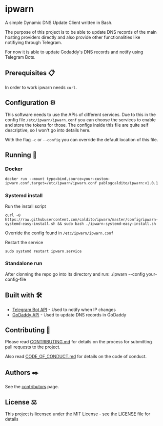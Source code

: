 # ipwarn

A simple Dynamic DNS Update Client written in Bash.

The purpose of this project is to be able to update DNS records of the main hosting providers directly and also provide other functionalities like notifiying through Telegram.

For now it is able to update Godaddy's DNS records and notify using Telegram Bots.

## Prerequisites :clipboard:

In order to work ipwarn needs `curl`.

## Configuration :gear:
This software needs to use the APIs of different services. Due to this in the config file `/etc/ipwarn/ipwarn.conf` you can choose the services to enable and store the tokens for those. The configs inside this file are quite self descriptive, so I won't go into details here.

With the flag `-c` or `--config` you can override the default location of this file.

## Running :running:

### Docker
```
docker run --mount type=bind,source=your-custom-ipwarn.conf,target=/etc/ipwarn/ipwarn.conf pablogcaldito/ipwarn:v1.0.1
```
### Systemd install
Run the install script
```
curl -O https://raw.githubusercontent.com/caldito/ipwarn/master/config/ipwarn-systemd-easy-install.sh && sudo bash ./ipwarn-systemd-easy-install.sh
```
Override the config found in `/etc/ipwarn/ipwarn.conf`

Restart the service
```
sudo systemd restart ipwarn.service
```

### Standalone run

After clonning the repo go into its directory and run:
./ipwarn --config your-config-file


## Built with :hammer_and_wrench:

* [Telegram Bot API](https://core.telegram.org/bots/apis) - Used to notify when IP changes
* [GoDaddy API](https://developer.godaddy.com/) - Used to update DNS records in GoDaddy

## Contributing :handshake:

Please read [CONTRIBUTING.md](https://github.com/caldito/ipwarn/blob/master/CONTRIBUTING.md) for details on the process for submitting pull requests to the project.

Also read [CODE_OF_CONDUCT.md](https://github.com/caldito/ipwarn/blob/master/CODE_OF_CONDUCT.md) for details on the code of conduct.

## Authors :black_nib:

See the [contributors](https://github.com/caldito/ipwarn/graphs/contributors) page.

## License :balance_scale:
This project is licensed under the MIT License - see the [LICENSE](https://github.com/caldito/ipwarn/blob/master/LICENSE) file for details
